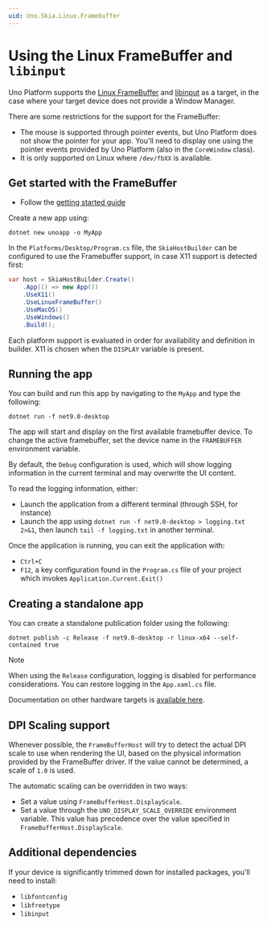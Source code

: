 ```yaml
---
uid: Uno.Skia.Linux.Framebuffer
---
```


# Using the Linux FrameBuffer and `libinput`

Uno Platform supports the [Linux FrameBuffer](https://www.kernel.org/doc/html/latest/fb/framebuffer.html) and [libinput](https://wayland.freedesktop.org/libinput/doc/latest/what-is-libinput.html) as a target, in the case where your target device does not provide a Window Manager.

There are some restrictions for the support for the FrameBuffer:

- The mouse is supported through pointer events, but Uno Platform does not show the pointer for your app. You'll need to display one using the pointer events provided by Uno Platform (also in the `CoreWindow` class).
- It is only supported on Linux where `/dev/fbXX` is available.

## Get started with the FrameBuffer

- Follow the [getting started guide](xref:Uno.GetStarted.vscode)

Create a new app using:

```dotnetcli
dotnet new unoapp -o MyApp
```

In the `Platforms/Desktop/Program.cs` file, the `SkiaHostBuilder` can be configured to use the Framebuffer support, in case X11 support is detected first:

```csharp
var host = SkiaHostBuilder.Create()
    .App(() => new App())
    .UseX11()
    .UseLinuxFrameBuffer()
    .UseMacOS()
    .UseWindows()
    .Build();
```

Each platform support is evaluated in order for availability and definition in builder. X11 is chosen when the `DISPLAY` variable is present.

## Running the app

You can build and run this app by navigating to the `MyApp` and type the following:

```dotnetcli
dotnet run -f net9.0-desktop
```

The app will start and display on the first available framebuffer device. To change the active framebuffer, set the device name in the `FRAMEBUFFER` environment variable.

By default, the `Debug` configuration is used, which will show logging information in the current terminal and may overwrite the UI content.

To read the logging information, either:

- Launch the application from a different terminal (through SSH, for instance)
- Launch the app using `dotnet run -f net9.0-desktop > logging.txt 2>&1`, then launch `tail -f logging.txt` in another terminal.

Once the application is running, you can exit the application with:

- `Ctrl+C`
- `F12`, a key configuration found in the `Program.cs` file of your project which invokes `Application.Current.Exit()`

## Creating a standalone app

You can create a standalone publication folder using the following:

```dotnetcli
dotnet publish -c Release -f net9.0-desktop -r linux-x64 --self-contained true
```

> [!NOTE]
> When using the `Release` configuration, logging is disabled for performance considerations. You can restore logging in the `App.xaml.cs` file.

Documentation on other hardware targets is [available here](https://github.com/dotnet/core/blob/main/release-notes/8.0/supported-os.md).

## DPI Scaling support

Whenever possible, the `FrameBufferHost` will try to detect the actual DPI scale to use when rendering the UI, based on the physical information provided by the FrameBuffer driver. If the value cannot be determined, a scale of `1.0` is used.

The automatic scaling can be overridden in two ways:

- Set a value using `FrameBufferHost.DisplayScale`.
- Set a value through the `UNO_DISPLAY_SCALE_OVERRIDE` environment variable. This value has precedence over the value specified in `FrameBufferHost.DisplayScale`.

## Additional dependencies

If your device is significantly trimmed down for installed packages, you'll need to install:

- `libfontconfig`
- `libfreetype`
- `libinput`
